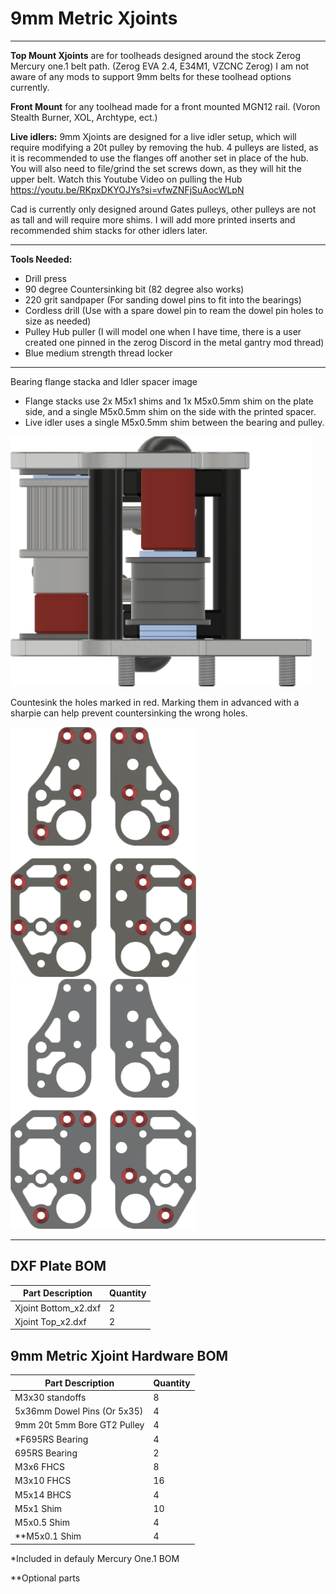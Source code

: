 # 9mm Metric Xjoints

___

**Top Mount Xjoints** are for toolheads designed around the stock Zerog Mercury one.1 belt path. (Zerog EVA 2.4, E34M1, VZCNC Zerog) I am not aware of any mods to support 9mm belts for these toolhead options currently.

**Front Mount** for any toolhead made for a front mounted MGN12 rail. (Voron Stealth Burner, XOL, Archtype, ect.)

**Live idlers:** 9mm Xjoints are designed for a live idler setup, which will require modifying a 20t pulley by removing the hub. 4 pulleys are listed, as it is recommended to use the flanges off another set in place of the hub. You will also need to file/grind the set screws down, as they will hit the upper belt. Watch this Youtube Video on pulling the Hub <https://youtu.be/RKpxDKYOJYs?si=vfwZNFjSuAocWLpN>

Cad is currently only designed around Gates pulleys, other pulleys are not as tall and will require more shims. I will add more printed inserts and recommended shim stacks for other idlers later.
___

**Tools Needed:**

- Drill press
- 90 degree Countersinking bit (82 degree also works)
- 220 grit sandpaper (For sanding dowel pins to fit into the bearings)
- Cordless drill (Use with a spare dowel pin to ream the dowel pin holes to size as needed)
- Pulley Hub puller (I will model one when I have time, there is a user created one pinned in the zerog Discord in the metal gantry mod thread)
- Blue medium strength thread locker

___

Bearing flange stacka and Idler spacer image

- Flange stacks use 2x M5x1 shims and 1x M5x0.5mm shim on the plate side, and a single M5x0.5mm shim on the side with the printed spacer.
- Live idler uses a single M5x0.5mm shim between the bearing and pulley.

<img src="../../Images/9mm_Metal_Xjoints_Flange_Stack.png" alt="Xjoint Bearing Stacks" height="400">

Countesink the holes marked in red. Marking them in advanced with a sharpie can help prevent countersinking the wrong holes.

<img src="../../Images/9mm_Xjoint_Countersink_Top.png" alt="Xjoint Countersink Top Holes" height="400">

<img src="../../Images/9mm_Xjoint_Countersink_Bottom.png" alt="Xjoint Countersink Bottom Holes" height="400">


___

## DXF Plate BOM

| Part Description                       | Quantity |
|----------------------------------------|----------|
| Xjoint Bottom_x2.dxf                   | 2        |
| Xjoint Top_x2.dxf                      | 2        |

## 9mm Metric Xjoint Hardware BOM

| Part Description               | Quantity |
|--------------------------------|----------|
| M3x30 standoffs                | 8        |
| 5x36mm Dowel Pins (Or 5x35)    | 4        |
| 9mm 20t 5mm Bore GT2 Pulley    | 4        |
| *F695RS Bearing                | 4        |
| 695RS Bearing                  | 2        |
| M3x6 FHCS                      | 8        |
| M3x10 FHCS                     | 16       |
| M5x14 BHCS                     | 4        |
| M5x1 Shim                      | 10       |
| M5x0.5 Shim                    | 4        |
| **M5x0.1 Shim                  | 4        |

*Included in defauly Mercury One.1 BOM

**Optional parts
